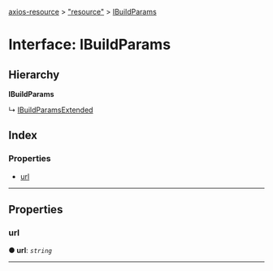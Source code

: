 [axios-resource](../README.md) > ["resource"](../modules/_resource_d_.md) > [IBuildParams](../interfaces/_resource_d_.ibuildparams.md)

# Interface: IBuildParams

## Hierarchy

**IBuildParams**

↳  [IBuildParamsExtended](_resource_d_.ibuildparamsextended.md)

## Index

### Properties

* [url](_resource_d_.ibuildparams.md#url)

---

## Properties

<a id="url"></a>

###  url

**● url**: *`string`*

___

